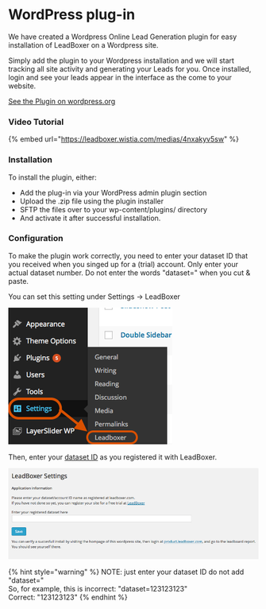 # WordPress plug-in

We have created a Wordpress Online Lead Generation plugin for easy installation of LeadBoxer on a Wordpress site.

Simply add the plugin to your Wordpress installation and we will start tracking all site activity and generating your Leads for you. Once installed, login and see your leads appear in the interface as the come to your website.

[See the Plugin on wordpress.org](https://wordpress.org/plugins/leadboxer/)

### Video Tutorial

{% embed url="https://leadboxer.wistia.com/medias/4nxakyv5sw" %}

### Installation

To install the plugin, either:

* Add the plug-in via your WordPress admin plugin section
* Upload the .zip file using the plugin installer
* SFTP the files over to your wp-content/plugins/ directory
* And activate it after successful installation.

### Configuration

To make the plugin work correctly, you need to enter your dataset ID that you received when you singed up for a (trial) account. Only enter your actual dataset number. Do not enter the words "dataset=" when you cut & paste.

You can set this setting under Settings -> LeadBoxer

![Wordpress Online Lead Generation plugin screenshot](https://raw.githubusercontent.com/leadboxer/docs/071195c46d5e4472c4a73ffc6b85d3f86fe77196/.gitbook/assets/LeadBoxer-Wordpress-lead-generation-settings.png)

Then, enter your [dataset ID](../../../fundamentals/elements/datasets.md#where-can-i-find-my-dataset-id) as you registered it with LeadBoxer.

![Wordpress Online Lead Generation plugin screenshot-2](https://raw.githubusercontent.com/leadboxer/docs/071195c46d5e4472c4a73ffc6b85d3f86fe77196/.gitbook/assets/LeadBoxer-Wordpress-lead-generation-dataset.png)

{% hint style="warning" %}
NOTE: just enter your dataset ID do not add "dataset="\
So, for example, this is incorrect: "dataset=123123123"\
Correct: "123123123"
{% endhint %}

